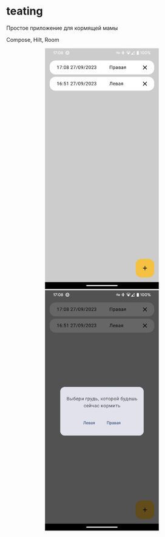# teating
Простое приложение для кормящей мамы

Compose, Hilt, Room

 <p align="center">
  <img src="https://github.com/tyupik/teating/blob/master/1.jpg" width="300" />
  <img src="https://github.com/tyupik/teating/blob/master/2.jpg" width="300" />
</p>
